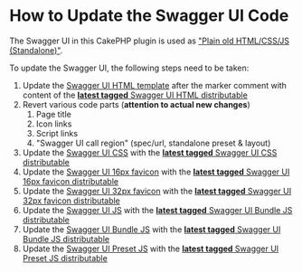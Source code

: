 # How to Update the Swagger UI Code

The Swagger UI in this CakePHP plugin is used as ["Plain old HTML/CSS/JS (Standalone)"](https://github.com/swagger-api/swagger-ui/blob/master/docs/usage/installation.md#plain-old-htmlcssjs-standalone).

To update the Swagger UI, the following steps need to be taken:

1. Update the [Swagger UI HTML template](../src/Template/SwaggerUi/index.ctp) after the marker comment with content of the [**latest tagged** Swagger UI HTML distributable](https://github.com/swagger-api/swagger-ui/edit/master/dist/index.html)
2. Revert various code parts (**attention to actual new changes**)
   1. Page title
   2. Icon links
   3. Script links
   4. "Swagger UI call region" (spec/url, standalone preset & layout)
3. Update the [Swagger UI CSS](../webroot/css/swagger-ui.css) with the [**latest tagged** Swagger UI CSS  distributable](https://github.com/swagger-api/swagger-ui/blob/master/dist/swagger-ui.css)
4. Update the [Swagger UI 16px favicon](../webroot/img/favicon-16x16.png) with the [**latest tagged** Swagger UI 16px favicon distributable](https://github.com/swagger-api/swagger-ui/blob/master/dist/favicon-16x16.png)
5. Update the [Swagger UI 32px favicon](../webroot/img/favicon-32x32.png) with the [**latest tagged** Swagger UI 32px favicon distributable](https://github.com/swagger-api/swagger-ui/blob/master/dist/favicon-32x32.png)
6. Update the [Swagger UI JS](../webroot/js/swagger-ui.js) with the [**latest tagged** Swagger UI Bundle JS  distributable](https://github.com/swagger-api/swagger-ui/blob/master/dist/swagger-ui.js)
7. Update the [Swagger UI Bundle JS](../webroot/js/swagger-ui-bundle.js) with the [**latest tagged** Swagger UI Bundle JS  distributable](https://github.com/swagger-api/swagger-ui/blob/master/dist/swagger-ui-bundle.js)
8. Update the [Swagger UI Preset JS](../webroot/js/swagger-ui-standalone-preset.js) with the [**latest tagged** Swagger UI Preset JS  distributable](https://github.com/swagger-api/swagger-ui/blob/master/dist/swagger-ui-standalone-preset.js)


